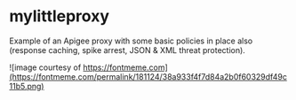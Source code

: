 # mylittleproxy
Example of an Apigee proxy with some basic policies in place also (response caching, spike arrest, JSON &amp; XML threat protection).

![image courtesy of https://fontmeme.com](https://fontmeme.com/permalink/181124/38a933f4f7d84a2b0f60329df49c11b5.png)

